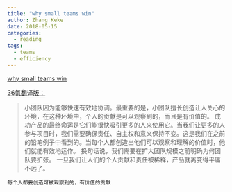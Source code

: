 ```yaml
---
title: "why small teams win"
author: Zhang Keke
date: 2018-05-15
categories:
  - reading
tags:
  - teams
  - efficiency
---
```


[why small teams win](https://uxdesign.cc/why-small-teams-win-b607cb03db11)

[36氪翻译版：](http://36kr.com/p/5133851.html?ktm_source=feed)

>小团队因为能够快速有效地协调。最重要的是，小团队擅长创造让人关心的环境，在这种环境中，个人的贡献是可以观察到的，而且是有价值的。
成功产品的最终命运是它们能很快吸引更多的人来使用它。当我们让更多的人参与项目时，我们需要确保责任、自主权和意义保持不变。这是我们在之前的铅笔例子中看到的。当每个人都创造出他们可以观察和理解的价值时，他们就能有效地运作。
换句话说，我们需要在扩大团队规模之前明确为何团队要扩张。
一旦我们让人们的个人贡献和责任被稀释，产品就离变得平庸不远了。



`每个人都要创造可被观察到的，有价值的贡献`


